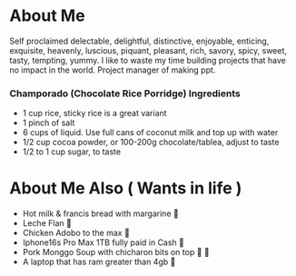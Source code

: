 # About Me
Self proclaimed delectable, delightful, distinctive, enjoyable, enticing, exquisite, heavenly, luscious, piquant, pleasant, rich, savory, spicy, sweet, tasty, tempting, yummy. I like to waste my time building projects that have no impact in the world. Project manager of making ppt. 
### Champorado (Chocolate Rice Porridge) Ingredients
- 1 cup rice, sticky rice is a great variant
- 1 pinch of salt
- 6 cups of liquid. Use full cans of coconut milk and top up with water
- 1/2 cup cocoa powder, or 100-200g chocolate/tablea, adjust to taste
- 1/2 to 1 cup sugar, to taste
  
# About Me Also ( Wants in life )
- Hot milk & francis bread with margarine :milk_glass:
- Leche Flan :custard:
- Chicken Adobo to the max :poultry_leg:
- Iphone16s Pro Max 1TB fully paid in Cash :iphone:
- Pork Monggo Soup with chicharon bits on top :hot_face: :hot_face:
- A laptop that has ram greater than 4gb :pray:
